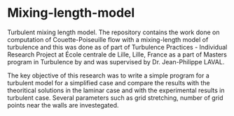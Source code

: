 # Mixing-length-model
Turbulent mixing length model.
The repository contains the work done on computation of Couette-Poiseuille flow with a mixing-length model of turbulence and this
was done as of part of Turbulence Practices - Individual Research Project at École centrale de Lille, Lille, France as a part of
Masters program in Turbulence by and was supervised by Dr. Jean-Philippe LAVAL.

The key objective of this research was to write a simple program for a turbulent model for a simplified case and compare the results with the theoritical solutions in the laminar case and with the experimental results in turbulent case. Several parameters such as grid stretching, number of grid points near the walls are investegated.























